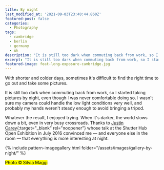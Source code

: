 ```yaml
---
title: By night
last_modified_at: '2021-09-03T23:40:44.860Z'
featured-post: false
categories:
  - Photography
tags:
  - cambridge
  - berlin
  - germany
  - uk
description: "It is still too dark when commuting back from work, so I started\_taking pictures by night."
excerpt: "It is still too dark when commuting back from work, so I started\_taking pictures by night."
featured-image: feat-long-exposure-cambridge.jpg
---
```

<p class="lead">With shorter and colder days, sometimes it's difficult to find the right time to go out and take some pictures.</p>

It is still too dark when commuting back from work, so I started taking pictures by night, even though I was never comfortable doing so. I wasn't sure my camera could handle the low light conditions very well, and probably my hands weren't steady enough to avoid bringing a tripod.

Whatever the result, I enjoyed trying. When it's darker, the world slows down a bit, even in very busy crossroads. Thanks to [Justin Carey](https://justincarey.com/){:target="_blank" rel="noopener"} whose talk at the Shutter Hub Open Exhibition in July 2016 convinced me &mdash; and everyone else in the room &mdash; that everything is more interesting at night.

{% include pattern-imagegallery.html folder="/assets/images/gallery-by-night/" %}

<p class="detached"><mark class="highlight small">Photo &copy; Silvia Maggi</mark></p>
